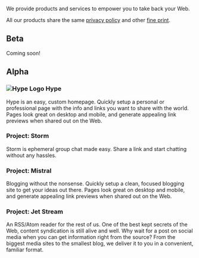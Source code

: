 We provide products and services to empower you to take back your Web.

All our products share the same [privacy policy][1] and other [fine print][2].

## Beta

Coming soon!

## Alpha

### ![Hype Logo][3] Hype



Hype is an easy, custom homepage. Quickly setup a personal or professional page with the info and links you want to share with the world. Pages look great on desktop and mobile, and generate appealing link previews when shared out on the Web.

### Project: Storm

Storm is ephemeral group chat made easy. Share a link and start chatting without any hassles.

### Project: Mistral

Blogging without the nonsense. Quickly setup a clean, focused blogging site to get your ideas out there. Pages look great on desktop and mobile, and generate appealing link previews when shared out on the Web.

### Project: Jet Stream

An RSS/Atom reader for the rest of us. One of the best kept secrets of the Web, content syndication is still alive and well. Why wait for a post on social media when you can get information right from the source? From the biggest media sites to the smallest blog, we deliver it to you in a convenient, familiar format.

[1]: /legal/privacy-policy
[2]: /legal-information
[3]: /media/hype-logo.png
